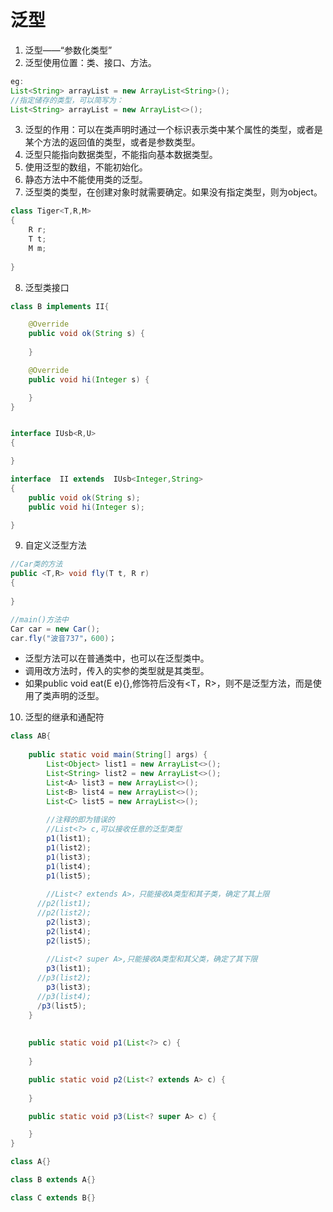 # 泛型

1. 泛型——“参数化类型”
2. 泛型使用位置：类、接口、方法。

```java
eg:
List<String> arrayList = new ArrayList<String>();
//指定储存的类型，可以简写为：
List<String> arrayList = new ArrayList<>();
```

3. 泛型的作用：可以在类声明时通过一个标识表示类中某个属性的类型，或者是某个方法的返回值的类型，或者是参数类型。
4. 泛型只能指向数据类型，不能指向基本数据类型。
5. 使用泛型的数组，不能初始化。
6. 静态方法中不能使用类的泛型。
7. 泛型类的类型，在创建对象时就需要确定。如果没有指定类型，则为object。

```java
class Tiger<T,R,M>
{
    R r;
    T t;
    M m;
    
}
```

8. 泛型类接口

```java
class B implements II{

    @Override
    public void ok(String s) {
        
    }

    @Override
    public void hi(Integer s) {

    }
}


interface IUsb<R,U>
{

}

interface  II extends  IUsb<Integer,String>
{
    public void ok(String s);
    public void hi(Integer s);

}
```

9. 自定义泛型方法

```java
//Car类的方法
public <T,R> void fly(T t, R r)
{
        
}

//main()方法中
Car car = new Car();
car.fly("波音737"，600)；
```

* 泛型方法可以在普通类中，也可以在泛型类中。
* 调用改方法时，传入的实参的类型就是其类型。
* 如果public void eat(E e){},修饰符后没有<T，R>，则不是泛型方法，而是使用了类声明的泛型。

10. 泛型的继承和通配符

```java
class AB{
    
    public static void main(String[] args) {
        List<Object> list1 = new ArrayList<>();
   		List<String> list2 = new ArrayList<>();
    	List<A> list3 = new ArrayList<>();
    	List<B> list4 = new ArrayList<>();
    	List<C> list5 = new ArrayList<>();
        
        //注释的即为错误的
        //List<?> c,可以接收任意的泛型类型
        p1(list1);
        p1(list2);
        p1(list3);
        p1(list4);
        p1(list5);
    
        //List<? extends A>，只能接收A类型和其子类，确定了其上限
      //p2(list1);
      //p2(list2);
        p2(list3);
        p2(list4);
        p2(list5);
        
        //List<? super A>,只能接收A类型和其父类，确定了其下限
        p3(list1);
      //p3(list2);
      	p3(list3);
      //p3(list4);
      /p3(list5);
    }
    
    
    public static void p1(List<?> c) {
        
    }

    public static void p2(List<? extends A> c) {
		
    }

    public static void p3(List<? super A> c) {

    }
}

class A{}

class B extends A{}

class C extends B{}
```

